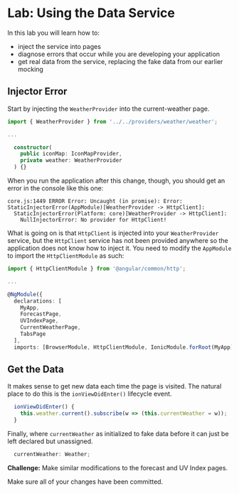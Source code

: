 # Lab: Using the Data Service

In this lab you will learn how to:

* inject the service into pages
* diagnose errors that occur while you are developing your application
* get real data from the service, replacing the fake data from our earlier mocking

## Injector Error 

Start by injecting the `WeatherProvider` into the current-weather page.

```TypeScript
import { WeatherProvider } from '../../providers/weather/weather';

...

  constructor(
    public iconMap: IconMapProvider,
    private weather: WeatherProvider
  ) {}
```

When you run the application after this change, though, you should get an error in the console like this one:

```
core.js:1449 ERROR Error: Uncaught (in promise): Error: StaticInjectorError(AppModule)[WeatherProvider -> HttpClient]: 
  StaticInjectorError(Platform: core)[WeatherProvider -> HttpClient]: 
    NullInjectorError: No provider for HttpClient!
```

What is going on is that `HttpClient` is injected into your `WeatherProvider` service, but the `HttpClient` service has not been provided anywhere so the application does not know how to inject it. You need to modify the `AppModule` to import the `HttpClientModule` as such:

```TypeScript
import { HttpClientModule } from '@angular/common/http';

...

@NgModule({
  declarations: [
    MyApp,
    ForecastPage,
    UVIndexPage,
    CurrentWeatherPage,
    TabsPage
  ],
  imports: [BrowserModule, HttpClientModule, IonicModule.forRoot(MyApp)],
```

## Get the Data

It makes sense to get new data each time the page is visited. The natural place to do this is the `ionViewDidEnter()` lifecycle event.

```TypeScript
  ionViewDidEnter() {
    this.weather.current().subscribe(w => (this.currentWeather = w));
  }
```

Finally, where `currentWeather` as initialized to fake data before it can just be left declared but unassigned.

```TypeScript
  currentWeather: Weather;
```

**Challenge:** Make similar modifications to the forecast and UV Index pages. 

Make sure all of your changes have been committed.